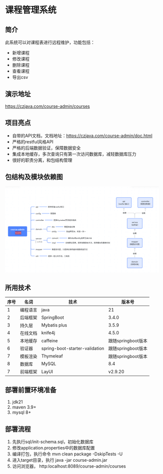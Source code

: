 # 课程管理系统

## 简介
此系统可以对课程表进行远程维护，功能包括：

- 新增课程
- 修改课程
- 删除课程
- 查看课程
- 导出csv

## 演示地址
https://czjava.com/course-admin/courses

## 项目亮点
- 自带的API文档，文档地址：https://czjava.com/course-admin/doc.html
- 严格的restful风格API
- 严格的后端数据验证，保障数据安全
- 集成本地缓存，多次查询只有第一次访问数据库，减轻数据库压力
- 很好的职责分离，和包结构管理

## 包结构及模块依赖图
![img.png](file/depend.png)

## 所用技术
| 序号 | 名词   | 技术                             | 版本号            |
|----|------|--------------------------------|----------------|
| 1  | 编程语言 | java                           | 21             |
| 2  | 后端框架 | SpringBoot                     | 3.4.0          |
| 3  | 持久层  | Mybatis plus                   | 3.5.9          |
| 4  | 在线文档 | knife4j                        | 4.5.0          |
| 5  | 本地缓存 | caffeine                       | 跟随springboot版本 |
| 6  | 验证器  | spring-boot-starter-validation | 跟随springboot版本 |
| 7  | 模板渲染 | Thymeleaf                      | 跟随springboot版本 |
| 8  | 数据库  | MySQL                          | 8.4            |
| 7  | 前端框架 | LayUI                          | v2.9.20        |

## 部署前置环境准备
1. jdk21
2. maven 3.9+
3. mysql 8+

## 部署流程
1. 先执行sql/init-schema.sql，初始化数据库
2. 修改application.properties中的数据库配置
3. 编译打包，执行命令 mvn clean package -DskipTests -U
4. 进入target目录，执行 java -jar course-admin.jar
5. 访问浏览器， http:localhost:8089/course-admin/courses

